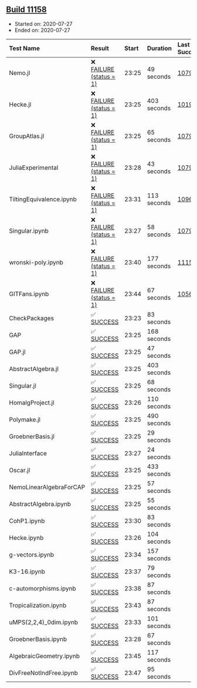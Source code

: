 ## [Build 11158](https://oscarci.mathematik.uni-kl.de/job/oscar/11158/)

* Started on: 2020-07-27
* Ended on: 2020-07-27

| Test Name    | Result | Start | Duration | Last Success | First Failure |
|:-------------|:-------|:------|:---------|:-------------|:--------------|
| Nemo.jl | ❌ [FAILURE (status = 1)](https://oscarci.mathematik.uni-kl.de/job/oscar/11158/artifact/logs/build-11158/Nemo.jl.log) | 23:25 | 49 seconds | [10790](https://oscarci.mathematik.uni-kl.de/job/oscar/10790/) | [10791](https://oscarci.mathematik.uni-kl.de/job/oscar/10791/) |
| Hecke.jl | ❌ [FAILURE (status = 1)](https://oscarci.mathematik.uni-kl.de/job/oscar/11158/artifact/logs/build-11158/Hecke.jl.log) | 23:25 | 403 seconds | [10197](https://oscarci.mathematik.uni-kl.de/job/oscar/10197/) | [10198](https://oscarci.mathematik.uni-kl.de/job/oscar/10198/) |
| GroupAtlas.jl | ❌ [FAILURE (status = 1)](https://oscarci.mathematik.uni-kl.de/job/oscar/11158/artifact/logs/build-11158/GroupAtlas.jl.log) | 23:25 | 65 seconds | [10790](https://oscarci.mathematik.uni-kl.de/job/oscar/10790/) | [10791](https://oscarci.mathematik.uni-kl.de/job/oscar/10791/) |
| JuliaExperimental | ❌ [FAILURE (status = 1)](https://oscarci.mathematik.uni-kl.de/job/oscar/11158/artifact/logs/build-11158/JuliaExperimental.log) | 23:28 | 43 seconds | [10790](https://oscarci.mathematik.uni-kl.de/job/oscar/10790/) | [10791](https://oscarci.mathematik.uni-kl.de/job/oscar/10791/) |
| TiltingEquivalence.ipynb | ❌ [FAILURE (status = 1)](https://oscarci.mathematik.uni-kl.de/job/oscar/11158/artifact/logs/build-11158/TiltingEquivalence.ipynb.log) | 23:31 | 113 seconds | [10962](https://oscarci.mathematik.uni-kl.de/job/oscar/10962/) | [10963](https://oscarci.mathematik.uni-kl.de/job/oscar/10963/) |
| Singular.ipynb | ❌ [FAILURE (status = 1)](https://oscarci.mathematik.uni-kl.de/job/oscar/11158/artifact/logs/build-11158/Singular.ipynb.log) | 23:27 | 58 seconds | [10790](https://oscarci.mathematik.uni-kl.de/job/oscar/10790/) | [10791](https://oscarci.mathematik.uni-kl.de/job/oscar/10791/) |
| wronski-poly.ipynb | ❌ [FAILURE (status = 1)](https://oscarci.mathematik.uni-kl.de/job/oscar/11158/artifact/logs/build-11158/wronski-poly.ipynb.log) | 23:40 | 177 seconds | [11157](https://oscarci.mathematik.uni-kl.de/job/oscar/11157/) | [11158](https://oscarci.mathematik.uni-kl.de/job/oscar/11158/) |
| GITFans.ipynb | ❌ [FAILURE (status = 1)](https://oscarci.mathematik.uni-kl.de/job/oscar/11158/artifact/logs/build-11158/GITFans.ipynb.log) | 23:44 | 67 seconds | [10566](https://oscarci.mathematik.uni-kl.de/job/oscar/10566/) | [10567](https://oscarci.mathematik.uni-kl.de/job/oscar/10567/) |
| CheckPackages | ✅ [SUCCESS](https://oscarci.mathematik.uni-kl.de/job/oscar/11158/artifact/logs/build-11158/CheckPackages.log) | 23:23 | 83 seconds |  |  |
| GAP | ✅ [SUCCESS](https://oscarci.mathematik.uni-kl.de/job/oscar/11158/artifact/logs/build-11158/GAP.log) | 23:25 | 168 seconds |  |  |
| GAP.jl | ✅ [SUCCESS](https://oscarci.mathematik.uni-kl.de/job/oscar/11158/artifact/logs/build-11158/GAP.jl.log) | 23:25 | 47 seconds |  |  |
| AbstractAlgebra.jl | ✅ [SUCCESS](https://oscarci.mathematik.uni-kl.de/job/oscar/11158/artifact/logs/build-11158/AbstractAlgebra.jl.log) | 23:25 | 403 seconds |  |  |
| Singular.jl | ✅ [SUCCESS](https://oscarci.mathematik.uni-kl.de/job/oscar/11158/artifact/logs/build-11158/Singular.jl.log) | 23:25 | 68 seconds |  |  |
| HomalgProject.jl | ✅ [SUCCESS](https://oscarci.mathematik.uni-kl.de/job/oscar/11158/artifact/logs/build-11158/HomalgProject.jl.log) | 23:26 | 110 seconds |  |  |
| Polymake.jl | ✅ [SUCCESS](https://oscarci.mathematik.uni-kl.de/job/oscar/11158/artifact/logs/build-11158/Polymake.jl.log) | 23:25 | 490 seconds |  |  |
| GroebnerBasis.jl | ✅ [SUCCESS](https://oscarci.mathematik.uni-kl.de/job/oscar/11158/artifact/logs/build-11158/GroebnerBasis.jl.log) | 23:25 | 29 seconds |  |  |
| JuliaInterface | ✅ [SUCCESS](https://oscarci.mathematik.uni-kl.de/job/oscar/11158/artifact/logs/build-11158/JuliaInterface.log) | 23:27 | 24 seconds |  |  |
| Oscar.jl | ✅ [SUCCESS](https://oscarci.mathematik.uni-kl.de/job/oscar/11158/artifact/logs/build-11158/Oscar.jl.log) | 23:25 | 433 seconds |  |  |
| NemoLinearAlgebraForCAP | ✅ [SUCCESS](https://oscarci.mathematik.uni-kl.de/job/oscar/11158/artifact/logs/build-11158/NemoLinearAlgebraForCAP.log) | 23:25 | 57 seconds |  |  |
| AbstractAlgebra.ipynb | ✅ [SUCCESS](https://oscarci.mathematik.uni-kl.de/job/oscar/11158/artifact/logs/build-11158/AbstractAlgebra.ipynb.log) | 23:25 | 55 seconds |  |  |
| CohP1.ipynb | ✅ [SUCCESS](https://oscarci.mathematik.uni-kl.de/job/oscar/11158/artifact/logs/build-11158/CohP1.ipynb.log) | 23:30 | 83 seconds |  |  |
| Hecke.ipynb | ✅ [SUCCESS](https://oscarci.mathematik.uni-kl.de/job/oscar/11158/artifact/logs/build-11158/Hecke.ipynb.log) | 23:26 | 104 seconds |  |  |
| g-vectors.ipynb | ✅ [SUCCESS](https://oscarci.mathematik.uni-kl.de/job/oscar/11158/artifact/logs/build-11158/g-vectors.ipynb.log) | 23:34 | 157 seconds |  |  |
| K3-16.ipynb | ✅ [SUCCESS](https://oscarci.mathematik.uni-kl.de/job/oscar/11158/artifact/logs/build-11158/K3-16.ipynb.log) | 23:37 | 79 seconds |  |  |
| c-automorphisms.ipynb | ✅ [SUCCESS](https://oscarci.mathematik.uni-kl.de/job/oscar/11158/artifact/logs/build-11158/c-automorphisms.ipynb.log) | 23:38 | 87 seconds |  |  |
| Tropicalization.ipynb | ✅ [SUCCESS](https://oscarci.mathematik.uni-kl.de/job/oscar/11158/artifact/logs/build-11158/Tropicalization.ipynb.log) | 23:43 | 87 seconds |  |  |
| uMPS(2,2,4)_0dim.ipynb | ✅ [SUCCESS](https://oscarci.mathematik.uni-kl.de/job/oscar/11158/artifact/logs/build-11158/uMPS-2-2-4-_0dim.ipynb.log) | 23:33 | 101 seconds |  |  |
| GroebnerBasis.ipynb | ✅ [SUCCESS](https://oscarci.mathematik.uni-kl.de/job/oscar/11158/artifact/logs/build-11158/GroebnerBasis.ipynb.log) | 23:28 | 67 seconds |  |  |
| AlgebraicGeometry.ipynb | ✅ [SUCCESS](https://oscarci.mathematik.uni-kl.de/job/oscar/11158/artifact/logs/build-11158/AlgebraicGeometry.ipynb.log) | 23:45 | 117 seconds |  |  |
| DivFreeNotIndFree.ipynb | ✅ [SUCCESS](https://oscarci.mathematik.uni-kl.de/job/oscar/11158/artifact/logs/build-11158/DivFreeNotIndFree.ipynb.log) | 23:47 | 95 seconds |  |  |
